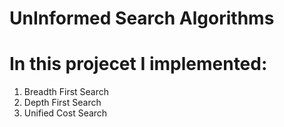 # UnInformed Search Algorithms

# In this projecet I implemented:
1) Breadth First Search
2) Depth First Search
3) Unified Cost Search
